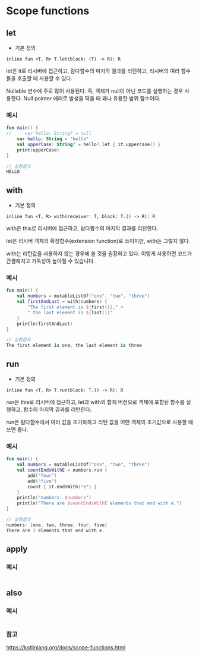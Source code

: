 # Scope functions

## let
* 기본 정의
``` 
inline fun <T, R> T.let(block: (T) -> R): R
```
let은 it로 리시버에 접근하고, 람다함수의 마지막 결과를 리턴하고, 리시버의 여러 함수들을 호출할 때 사용할 수 있다.

Nullable 변수에 주로 많이 사용된다. 즉, 객체가 null이 아닌 코드를 실행하는 경우 사용한다. Null pointer 에러로 발생을 막을 때 꽤나 유용한 범위 함수이다.

### 예시
``` kotlin
fun main() {
//     var hello: String? = null
    var hello: String = "hello"
    val upperCase: String? = hello?.let { it.uppercase() }
    print(upperCase)
}

// 실행결과
HELLO
```
## with
* 기본 정의
```
inline fun <T, R> with(receiver: T, block: T.() -> R): R
```
with은 this로 리시버에 접근하고, 람다함수의 마지막 결과를 리턴한다.

let은 리시버 객체의 확장함수(extension function)로 쓰이지만, with는 그렇지 않다.

with는 리턴값을 사용하지 않는 경우에 쓸 것을 권장하고 있다. 이렇게 사용하면 코드가 간결해지고 가독성이 높아질 수 있습니다.

### 예시
``` kotlin
fun main() {
    val numbers = mutableListOf("one", "two", "three")
    val firstAndLast = with(numbers) {
        "The first element is ${first()}," +
        " the last element is ${last()}"
    }
    println(firstAndLast)
}

// 실행결과
The first element is one, the last element is three
```


## run
* 기본 정의
```
inline fun <T, R> T.run(block: T.() -> R): R
```
run은 this로 리시버에 접근하고, let과 with의 합체 버전으로 객체에 포함된 함수를 실행하고, 함수의 마지막 결과를 리턴한다.

run은 람다함수에서 여러 값을 초기화하고 리턴 값을 어떤 객체의 초기값으로 사용할 때 쓰면 좋다.

### 예시
``` kotlin
fun main() {
    val numbers = mutableListOf("one", "two", "three")
    val countEndsWithE = numbers.run {
        add("four")
        add("five")
        count { it.endsWith("e") }
    }
    println("numbers: $numbers")
    println("There are $countEndsWithE elements that end with e.")
}

// 실행결과
numbers: [one, two, three, four, five]
There are 3 elements that end with e.
```


## apply


### 예시
``` kotlin

```

## also

### 예시
``` kotlin

```

### 참고
https://kotlinlang.org/docs/scope-functions.html
